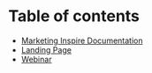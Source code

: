 # Table of contents

* [Marketing Inspire Documentation](README.md)
* [Landing Page](landing-page.md)
* [Webinar](webinar.md)

